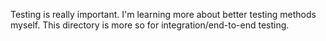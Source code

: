 Testing is really important.
I'm learning more about better testing methods myself.
This directory is more so for integration/end-to-end testing.
